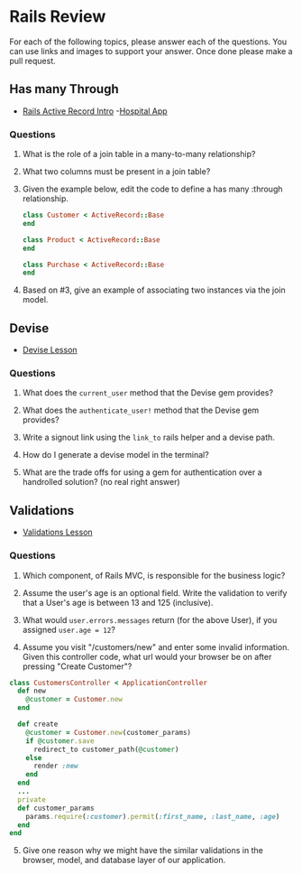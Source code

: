 # Rails Review

For each of the following topics, please answer each of the questions. You can use links and images to support your answer. Once done please make a pull request.

## Has many Through

- [Rails Active Record Intro](https://github.com/sei-entropy/lesson-w11d02-rails-active-record#active-record-associations)
-[Hospital App](https://github.com/sei-entropy/hw-w11d02-rails-hospital)

### Questions

1. What is the role of a join table in a many-to-many relationship?


2. What two columns must be present in a join table?


3. Given the example below, edit the code to define a has many :through relationship.

    ```ruby
    class Customer < ActiveRecord::Base
    end

    class Product < ActiveRecord::Base
    end

    class Purchase < ActiveRecord::Base
    end
    ```


4. Based on #3, give an example of associating two instances via the join model.



## Devise

- [Devise Lesson](https://github.com/sei-entropy/lesson-w11d03-rails-devise)

### Questions

1. What does the `current_user` method that the Devise gem provides?


2. What does the `authenticate_user!` method that the Devise gem provides?


3. Write a signout link using the `link_to` rails helper and a devise path.


4. How do I generate a devise model in the terminal?


5. What are the trade offs for using a gem for authentication over a handrolled solution? (no real right answer)



## Validations

- [Validations Lesson](https://github.com/sei-entropy/lesson-w11d03-rails-model-validations)

### Questions

1. Which component, of Rails MVC, is responsible for the business logic?


2. Assume the user's age is an optional field.  Write the validation to verify that a User's age is between 13 and 125 (inclusive).


3. What would `user.errors.messages` return (for the above User), if you assigned `user.age = 12`?


4. Assume you visit "/customers/new" and enter some invalid information.  Given this controller code, what url would your browser be on after pressing "Create Customer"?

``` ruby
class CustomersController < ApplicationController
  def new
    @customer = Customer.new
  end

  def create
    @customer = Customer.new(customer_params)
    if @customer.save
      redirect_to customer_path(@customer)
    else
      render :new
    end
  end
  ...
  private
  def customer_params
    params.require(:customer).permit(:first_name, :last_name, :age)
  end
end
```


5. Give one reason why we might have the similar validations in the browser, model, and database layer of our application.


